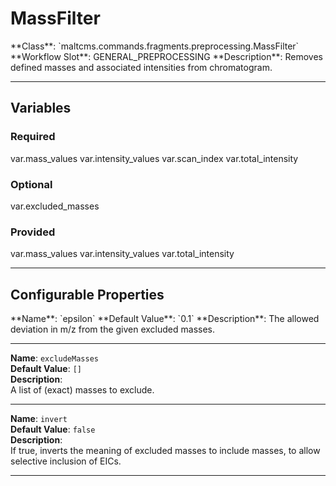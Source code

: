 <h1>MassFilter</h1>
**Class**: `maltcms.commands.fragments.preprocessing.MassFilter`  
**Workflow Slot**: GENERAL_PREPROCESSING  
**Description**: Removes defined masses and associated intensities from chromatogram.  

---

<h2>Variables</h2>
<h3>Required</h3>
	var.mass_values
	var.intensity_values
	var.scan_index
	var.total_intensity

<h3>Optional</h3>
	var.excluded_masses

<h3>Provided</h3>
	var.mass_values
	var.intensity_values
	var.total_intensity


---

<h2>Configurable Properties</h2>
**Name**: `epsilon`  
**Default Value**: `0.1`  
**Description**:  
The allowed deviation in m/z from the given excluded masses.  

---

**Name**: `excludeMasses`  
**Default Value**: `[]`  
**Description**:  
A list of (exact) masses to exclude.  

---

**Name**: `invert`  
**Default Value**: `false`  
**Description**:  
If true, inverts the meaning of excluded masses to include masses, to allow selective inclusion of EICs.  

---


